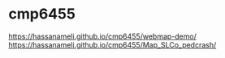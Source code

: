 # cmp6455
https://hassanameli.github.io/cmp6455/webmap-demo/
https://hassanameli.github.io/cmp6455/Map_SLCo_pedcrash/
